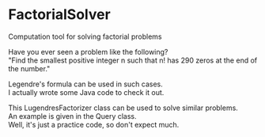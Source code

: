 # FactorialSolver
 Computation tool for solving factorial problems

Have you ever seen a problem like the following?<br>
"Find the smallest positive integer n such that n! has 290 zeros at the end of the number."<br>

Legendre's formula can be used in such cases.<br>
I actually wrote some Java code to check it out.<br>

This LugendresFactorizer class can be used to solve similar problems.<br>
An example is given in the Query class.<br>
Well, it's just a practice code, so don't expect much.<br>

